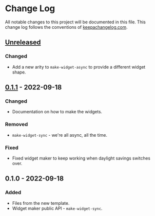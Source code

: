 # Change Log
All notable changes to this project will be documented in this file. This change log follows the conventions of [keepachangelog.com](http://keepachangelog.com/).

## [Unreleased]
### Changed
- Add a new arity to `make-widget-async` to provide a different widget shape.

## [0.1.1] - 2022-09-18
### Changed
- Documentation on how to make the widgets.

### Removed
- `make-widget-sync` - we're all async, all the time.

### Fixed
- Fixed widget maker to keep working when daylight savings switches over.

## 0.1.0 - 2022-09-18
### Added
- Files from the new template.
- Widget maker public API - `make-widget-sync`.

[Unreleased]: https://github.com/rgm-thing/rgm-thing/compare/0.1.1...HEAD
[0.1.1]: https://github.com/rgm-thing/rgm-thing/compare/0.1.0...0.1.1
